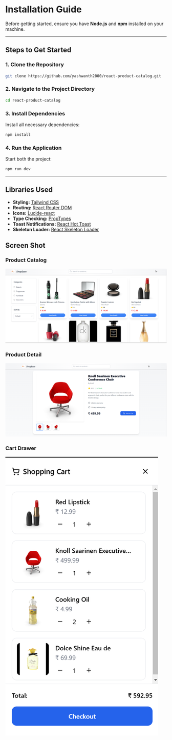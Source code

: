 # Installation Guide

Before getting started, ensure you have **Node.js** and **npm** installed on your machine.

---

## Steps to Get Started

### 1. Clone the Repository

```bash
git clone https://github.com/yashwanth2000/react-product-catalog.git
```

### 2. Navigate to the Project Directory

```bash
cd react-product-catalog
```

### 3. Install Dependencies

Install all necessary dependencies:

```bash
npm install
```

### 4. Run the Application

Start both the project:

```bash
npm run dev
```

---

## Libraries Used

- **Styling:** [Tailwind CSS](https://tailwindcss.com)
- **Routing:** [React Router DOM](https://reactrouter.com)
- **Icons:** [Lucide-react](https://lucide.dev)
- **Type Checking:** [PropTypes](https://www.npmjs.com/package/prop-types)
- **Toast Notifications:** [React Hot Toast](https://react-hot-toast.com)
- **Skeleton Loader:** [React Skeleton Loader](https://www.npmjs.com/package/react-loading-skeleton)

## Screen Shot

### Product Catalog
![Product Catalog](./src/assets/product-catalog.png)

### Product Detail
![Product Detail](./src/assets/product-detail.png)

### Cart Drawer
![Cart Drawer](./src/assets/cart-drawer.png)

